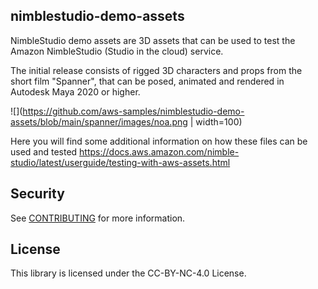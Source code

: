 ## nimblestudio-demo-assets

NimbleStudio demo assets are 3D assets that can be used to test the Amazon NimbleStudio (Studio in the cloud) service.

The initial release consists of rigged 3D characters and props from the short film "Spanner",
that can be posed, animated and rendered in Autodesk Maya 2020 or higher.

![](https://github.com/aws-samples/nimblestudio-demo-assets/blob/main/spanner/images/noa.png | width=100)

Here you will find some additional information on how these files can be used and tested
https://docs.aws.amazon.com/nimble-studio/latest/userguide/testing-with-aws-assets.html

## Security

See [CONTRIBUTING](CONTRIBUTING.md#security-issue-notifications) for more information.

## License

This library is licensed under the CC-BY-NC-4.0 License.


